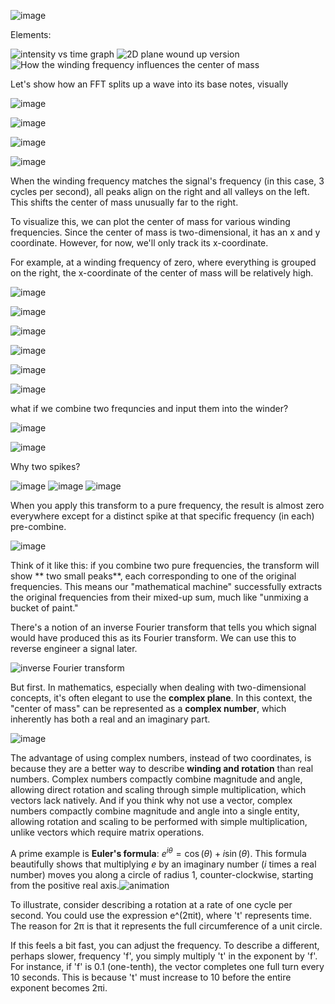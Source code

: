  ![image](https://github.com/user-attachments/assets/79efcc03-1817-48b2-8f7b-90736b9876b5)

Elements:

![intensity vs time graph](https://github.com/user-attachments/assets/43a74f03-0fcb-4ddf-9176-140f9ea447f7)
![2D plane wound up version](https://github.com/user-attachments/assets/a62df3ed-be1e-4cb7-98fd-4169186d2a4f)
![How the winding frequency influences the center of mass](https://github.com/user-attachments/assets/61eed6d8-a89b-4891-96a8-27ae35234a5e)

Let's show how an FFT splits up a wave into its base notes, visually 

![image](https://github.com/user-attachments/assets/8c5535d1-1012-4e95-9299-377aecf1e7c4)

![image](https://github.com/user-attachments/assets/d93e9a5a-681e-40e1-9a71-dc0c22369013)

![image](https://github.com/user-attachments/assets/6774c671-20a0-4dd1-a6af-b70f98f68436)

![image](https://github.com/user-attachments/assets/c3b2ef37-08f4-43de-9ad6-5da57ae148b7)

When the winding frequency matches the signal's frequency (in this case, 3 cycles per second), all peaks align on the right and all valleys on the left. This shifts the center of mass unusually far to the right.

To visualize this, we can plot the center of mass for various winding frequencies. Since the center of mass is two-dimensional, it has an x and y coordinate. However, for now, we'll only track its x-coordinate.

For example, at a winding frequency of zero, where everything is grouped on the right, the x-coordinate of the center of mass will be relatively high.

![image](https://github.com/user-attachments/assets/e5ef4fa0-88ac-43c7-a9d2-61929a9440ef)

![image](https://github.com/user-attachments/assets/92303adb-15dc-441e-b601-35ed4ec7633e)

![image](https://github.com/user-attachments/assets/66bc8731-2571-47cf-99ac-f1c5bcf1436f)

 ![image](https://github.com/user-attachments/assets/07706680-e918-4d7b-9114-ad2b8c444fb5)

![image](https://github.com/user-attachments/assets/c39eeb4f-9148-4875-8407-ae70c57c8704)

![image](https://github.com/user-attachments/assets/b46db007-6668-4337-bbff-d19fd866501a)

what if we combine two frequncies and input them into the winder? 

![image](https://github.com/user-attachments/assets/2f805cf3-a143-4c42-9aa3-ced3f167fdda)

![image](https://github.com/user-attachments/assets/d4bd8737-d7c3-4b16-ad87-fe8eede45ea5)

Why two spikes?

![image](https://github.com/user-attachments/assets/344e43b6-3b08-43d2-8f2e-d0e8c9b43c5b)
![image](https://github.com/user-attachments/assets/085ec2b6-458f-473e-b2d8-e335ecb1f62d)
![image](https://github.com/user-attachments/assets/0a000195-07a1-4516-a212-9abef45669c2)

When you apply this transform to a pure frequency, the result is almost zero everywhere except for a distinct spike at that specific frequency (in each) pre-combine.

![image](https://github.com/user-attachments/assets/cca57b3b-51c6-4992-832d-ade1b695c682)

Think of it like this: if you combine two pure frequencies, the transform will show ** two small peaks**, each corresponding to one of the original frequencies. This means our "mathematical machine" successfully extracts the original frequencies from their mixed-up sum, much like "unmixing a bucket of paint."

There's a notion of an inverse Fourier transform that tells you which signal would have produced this as its Fourier transform. We can use this to reverse engineer a signal later.

![ inverse Fourier transform](https://github.com/user-attachments/assets/ec6e895f-679f-4d6c-bfe8-e9e7c9a7e10a)


But first. In mathematics, especially when dealing with two-dimensional concepts, it's often elegant to use the **complex plane**. In this context, the "center of mass" can be represented as a **complex number**, which inherently has both a real and an imaginary part.

![image](https://github.com/user-attachments/assets/b6c8ed02-5059-4f8b-9c70-211ea80a0c07)


The advantage of using complex numbers, instead of two coordinates, is because they are a better way to describe **winding and rotation** than real numbers. Complex numbers compactly combine magnitude and angle, allowing direct rotation and scaling through simple multiplication, which vectors lack natively. And if you think why not use a vector, complex numbers compactly combine magnitude and angle into a single entity, allowing rotation and scaling to be performed with simple multiplication, unlike vectors which require matrix operations.

A prime example is **Euler's formula**: $e^{i\theta} = \cos(\theta) + i\sin(\theta)$. This formula beautifully shows that multiplying $e$ by an imaginary number ($i$ times a real number) moves you along a circle of radius 1, counter-clockwise, starting from the positive real axis.![animation](https://github.com/user-attachments/assets/a8c0139c-b8d5-4191-be15-5a0aed034b6a)


To illustrate, consider describing a rotation at a rate of one cycle per second. You could use the expression e^(2πit), where 't' represents time. The reason for 2π is that it represents the full circumference of a unit circle.

If this feels a bit fast, you can adjust the frequency. To describe a different, perhaps slower, frequency 'f', you simply multiply 't' in the exponent by 'f'. For instance, if 'f' is 0.1 (one-tenth), the vector completes one full turn every 10 seconds. This is because 't' must increase to 10 before the entire exponent becomes 2πi.
